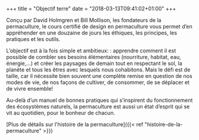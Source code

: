 +++
title = "Objectif terre"
date = "2018-03-13T09:41:02+01:00"
+++

Conçu par David Holmgren et Bill Mollison, les fondateurs de la permaculture,
le cours certifié de design en permaculture vous permet d’en appréhender en une
douzaine de jours les éthiques, les principes, les pratiques et les outils.

L’objectif est à la fois simple et ambitieux: : apprendre comment il est possible
de combler ses besoins élémentaires (nourriture, habitat, eau, énergie,...)
et créer les paysages de demain tout en respectant le sol, la planète et tous
les êtres avec lesquels nous cohabitons. Mais le défi est de taille, car il
nécessite bien souvent une complète remise en question de nos modes de vie, de
nos façons de cultiver, de consommer, de se déplacer et de vivre ensemble!

Au-delà d’un manuel de bonnes pratiques qui s’inspirent du fonctionnement des
écosystèmes naturels, la permaculture est aussi un état d’esprit qui se vit au
quotidien, pour le bonheur de chacun.

[Plus de détails sur l'histoire de la permaculture]({{< ref "histoire-de-la-permaculture" >}})
